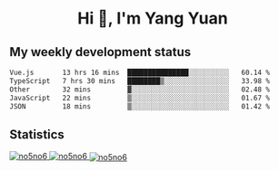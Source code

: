 <h1 align="center">Hi 👋, I'm Yang Yuan</h1>


## My weekly development status
<!--START_SECTION:waka-->

```txt
Vue.js       13 hrs 16 mins  ███████████████░░░░░░░░░░   60.14 %
TypeScript   7 hrs 30 mins   ████████▒░░░░░░░░░░░░░░░░   33.98 %
Other        32 mins         ▓░░░░░░░░░░░░░░░░░░░░░░░░   02.48 %
JavaScript   22 mins         ▒░░░░░░░░░░░░░░░░░░░░░░░░   01.67 %
JSON         18 mins         ▒░░░░░░░░░░░░░░░░░░░░░░░░   01.42 %
```

<!--END_SECTION:waka-->

## Statistics
<a href="https://github.com/anuraghazra/github-readme-stats">
  <img src="https://github-readme-stats.vercel.app/api/top-langs/?username=no5no6&theme=dracula" alt="no5no6">
</a>
<a href="https://github.com/anuraghazra/github-readme-stats">
  <img src="https://github-readme-stats.vercel.app/api?username=no5no6&show_icons=true&theme=dracula&line_height=40" alt="no5no6">
</a>
<a href="https://github.com/anuraghazra/github-readme-stats">
  <img align="center" src="https://github-readme-streak-stats.herokuapp.com/?user=no5no6&theme=dracula" alt="no5no6" />
</a>